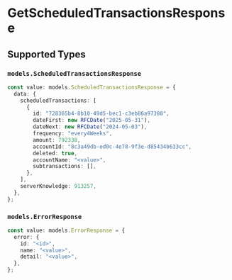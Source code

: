 # GetScheduledTransactionsResponse


## Supported Types

### `models.ScheduledTransactionsResponse`

```typescript
const value: models.ScheduledTransactionsResponse = {
  data: {
    scheduledTransactions: [
      {
        id: "728365b4-8b10-49d5-bec1-c3eb86a97388",
        dateFirst: new RFCDate("2025-05-31"),
        dateNext: new RFCDate("2024-05-03"),
        frequency: "every4Weeks",
        amount: 792338,
        accountId: "8c3a49db-ed0c-4e78-9f3e-d85434b633cc",
        deleted: true,
        accountName: "<value>",
        subtransactions: [],
      },
    ],
    serverKnowledge: 913257,
  },
};
```

### `models.ErrorResponse`

```typescript
const value: models.ErrorResponse = {
  error: {
    id: "<id>",
    name: "<value>",
    detail: "<value>",
  },
};
```


